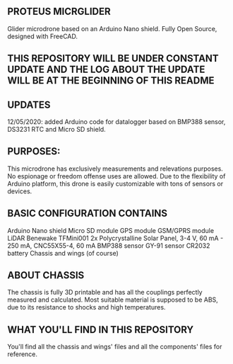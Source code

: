 PROTEUS MICRGLIDER
-
Glider microdrone based on an Arduino Nano shield. Fully Open Source, designed with FreeCAD.

THIS REPOSITORY WILL BE UNDER CONSTANT UPDATE AND THE LOG ABOUT THE UPDATE WILL BE AT THE BEGINNING OF THIS README
-

UPDATES
-
12/05/2020: added Arduino code for datalogger based on BMP388 sensor, DS3231 RTC and Micro SD shield.

PURPOSES:
-
This microdrone has exclusively measurements and relevations purposes. No espionage or freedom offense uses are allowed.
Due to the flexibility of Arduino platform, this drone is easily customizable with tons of sensors or devices.

BASIC CONFIGURATION CONTAINS 
-
Arduino Nano shield
Micro SD module 
GPS module
GSM/GPRS module
LiDAR Benewake TFMini001
2x Polycrystalline Solar Panel, 3-4 V, 60 mA - 250 mA, CNC55X55-4, 60 mA
BMP388 sensor
GY-91 sensor
CR2032 battery
Chassis and wings (of course)

ABOUT CHASSIS
-
The chassis is fully 3D printable and has all the couplings perfectly measured and calculated. Most suitable material is supposed to be ABS, due to its resistance to shocks and high temperatures.

WHAT YOU'LL FIND IN THIS REPOSITORY
-
You'll find all the chassis and wings' files and all the components' files for reference.




